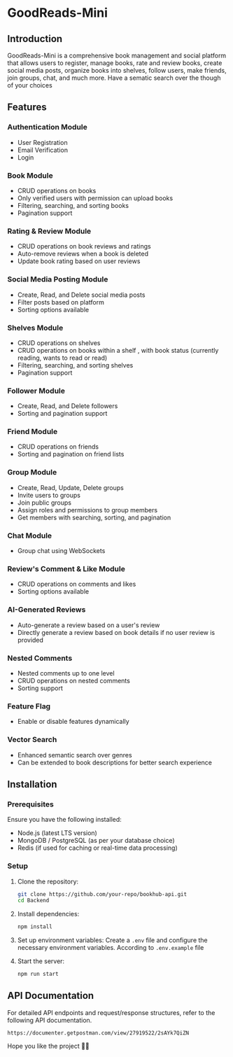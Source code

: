 # GoodReads-Mini

## Introduction

GoodReads-Mini is a comprehensive book management and social platform that allows users to register, manage books, rate and review books, create social media posts, organize books into shelves, follow users, make friends, join groups, chat, and much more. Have a sematic search over the though of your choices

## Features

### Authentication Module

- User Registration
- Email Verification
- Login

### Book Module

- CRUD operations on books
- Only verified users with permission can upload books
- Filtering, searching, and sorting books
- Pagination support

### Rating & Review Module

- CRUD operations on book reviews and ratings
- Auto-remove reviews when a book is deleted
- Update book rating based on user reviews

### Social Media Posting Module

- Create, Read, and Delete social media posts
- Filter posts based on platform
- Sorting options available

### Shelves Module

- CRUD operations on shelves
- CRUD operations on books within a shelf , with book status (currently reading, wants to read or read)
- Filtering, searching, and sorting shelves
- Pagination support

### Follower Module

- Create, Read, and Delete followers
- Sorting and pagination support

### Friend Module

- CRUD operations on friends
- Sorting and pagination on friend lists

### Group Module

- Create, Read, Update, Delete groups
- Invite users to groups
- Join public groups
- Assign roles and permissions to group members
- Get members with searching, sorting, and pagination

### Chat Module

- Group chat using WebSockets

### Review's Comment & Like Module

- CRUD operations on comments and likes
- Sorting options available

### AI-Generated Reviews

- Auto-generate a review based on a user's review
- Directly generate a review based on book details if no user review is provided

### Nested Comments

- Nested comments up to one level
- CRUD operations on nested comments
- Sorting support

### Feature Flag

- Enable or disable features dynamically

### Vector Search

- Enhanced semantic search over genres
- Can be extended to book descriptions for better search experience

## Installation

### Prerequisites

Ensure you have the following installed:

- Node.js (latest LTS version)
- MongoDB / PostgreSQL (as per your database choice)
- Redis (if used for caching or real-time data processing)

### Setup

1. Clone the repository:
   ```sh
   git clone https://github.com/your-repo/bookhub-api.git
   cd Backend
   ```
2. Install dependencies:
   ```sh
   npm install
   ```
3. Set up environment variables:
   Create a `.env` file and configure the necessary environment variables.
   According to `.env.example` file

4. Start the server:
   ```sh
   npm run start
   ```

## API Documentation

For detailed API endpoints and request/response structures, refer to the following API documentation.

`https://documenter.getpostman.com/view/27919522/2sAYk7QiZN`

Hope you like the project 🤞🏻
